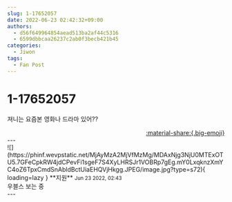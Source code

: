 ```yaml
---
slug: 1-17652057
date: 2022-06-23 02:42:32+09:00
authors:
  - d56f649964854aead513ba2af44c5316
  - 6599dbbcaa26237c2ab0f3becb421b45
categories:
  - Jiwon
tags:
  - Fan Post
---
```


# 1-17652057

<div class="post-container" markdown="1">
<div class="content-container md-sidebar__scrollwrap" markdown="1">

져니는 요즘본 영화나 드라마 있어??

</div>
</div>

<div style="text-align: right;" markdown="1">
<a href="https://weverse.io/fromis9/fanpost/1-17652057" style="text-align: right;">:material-share:{.big-emoji}</a>
</div>
---

<div class="comments-container md-sidebar__scrollwrap" markdown="1">
<div class="comment" markdown="1">
<div class='id-container' markdown="1">
![](https://phinf.wevpstatic.net/MjAyMzA2MjVfMzMg/MDAxNjg3NjU0MTExOTU5.7GFeCpkRW4jdCPevFi1sgeF7S4XyLHRSJr1VOBRp7gEg.mY0LxqknzXmYC4oZ6TpxCmdSnAbldBctUiaEHQVjHkgg.JPEG/image.jpg?type=s72){ loading=lazy }
**<span class="artist">지원</span>** <small>Jun 23 2022, 02:43</small><br>
</div>
<div class='comment-body' markdown="1">
우블스 보는 중
</div>
</div>
</div>
---
